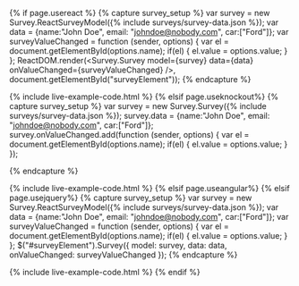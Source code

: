 {% if page.usereact %}
{% capture survey_setup %}
var survey = new Survey.ReactSurveyModel({% include surveys/survey-data.json %});
var data = {name:"John Doe", email: "johndoe@nobody.com", car:["Ford"]};
var surveyValueChanged = function (sender, options) {
    var el = document.getElementById(options.name);
    if(el) {
        el.value = options.value;
    }
};
ReactDOM.render(<Survey.Survey model={survey} data={data} onValueChanged={surveyValueChanged} />, document.getElementById("surveyElement"));
{% endcapture %}

{% include live-example-code.html %}
{% elsif page.useknockout%}
{% capture survey_setup %}
var survey = new Survey.Survey({% include surveys/survey-data.json %});
survey.data = {name:"John Doe", email: "johndoe@nobody.com", car:["Ford"]};
survey.onValueChanged.add(function (sender, options) {
    var el = document.getElementById(options.name);
    if(el) {
        el.value = options.value;
    }
});

{% endcapture %}

{% include live-example-code.html %}
{% elsif page.useangular%}
{% elsif page.usejquery%}
{% capture survey_setup %}
var survey = new Survey.ReactSurveyModel({% include surveys/survey-data.json %});
var data = {name:"John Doe", email: "johndoe@nobody.com", car:["Ford"]};
var surveyValueChanged = function (sender, options) {
    var el = document.getElementById(options.name);
    if(el) {
        el.value = options.value;
    }
};
$("#surveyElement").Survey({
    model: survey,
    data: data,
    onValueChanged: surveyValueChanged
});
{% endcapture %}

{% include live-example-code.html %}
{% endif %}